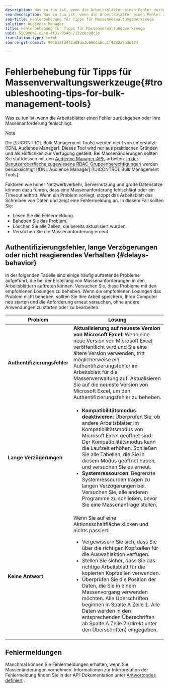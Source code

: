 ```yaml
---
description: Was zu tun ist, wenn die Arbeitsblätter einen Fehler zurückgeben oder Ihre Massenanforderung fehlschlägt.
seo-description: Was zu tun ist, wenn die Arbeitsblätter einen Fehler zurückgeben oder Ihre Massenanforderung fehlschlägt.
seo-title: Fehlerbehebung für Tipps für Massenverwaltungswerkzeuge
solution: Audience Manager
title: Fehlerbehebung für Tipps für Massenverwaltungswerkzeuge
uuid: 550908a1-e24e-4f31-954b-7132c0c8dc3e
translation-type: tm+mt
source-git-commit: 994b12fd442a08da3b606dabca1f9382a7bd6f74

---
```



# Fehlerbehebung für Tipps für Massenverwaltungswerkzeuge{#troubleshooting-tips-for-bulk-management-tools}

Was zu tun ist, wenn die Arbeitsblätter einen Fehler zurückgeben oder Ihre Massenanforderung fehlschlägt.



<!-- 

<p>r_bulk_troubleshoot.xml </p>

 -->

>[!NOTE]
>
>Die [!UICONTROL Bulk Management Tools] werden *nicht* von unterstützt [!DNL Audience Manager]. Dieses Tool wird nur aus praktischen Gründen und als Höflichkeit zur Verfügung gestellt. Bei Massenänderungen sollten Sie stattdessen mit den [Audience Manager-APIs](../../api/rest-api-main/aam-api-getting-started.md) arbeiten. [In der Benutzeroberfläche zugewiesene RBAC-Gruppenberechtigungen](../../features/administration/administration-overview.md) werden berücksichtigt [!DNL Audience Manager] [!UICONTROL Bulk Management Tools].

Faktoren wie hoher Netzwerkverkehr, Servernutzung und große Datensätze können dazu führen, dass eine Massenanforderung fehlschlägt oder ein Timeout auftritt. Wenn ein Problem vorliegt, stoppt das Arbeitsblatt das Schreiben von Daten und zeigt eine Fehlermeldung an. In diesem Fall sollten Sie:

* Lesen Sie die Fehlermeldung.
* Beheben Sie das Problem.
* Löschen Sie alle Zeilen, die bereits aktualisiert wurden.
* Versuchen Sie die Massenanforderung erneut.

## Authentifizierungsfehler, lange Verzögerungen oder nicht reagierendes Verhalten {#delays-behavior}

In der folgenden Tabelle sind einige häufig auftretende Probleme aufgeführt, die bei der Erstellung von Massenanforderungen in den Arbeitsblättern auftreten können. Versuchen Sie, diese Probleme mit den empfohlenen Lösungen zu beheben. Wenn die empfohlenen Lösungen das Problem nicht beheben, sollten Sie Ihre Arbeit speichern, Ihren Computer neu starten und die Anforderung erneut versuchen, ohne andere Anwendungen zu starten oder zu bearbeiten.

<table id="table_AC6FB99402214A4EAC6E709465BB67AF"> 
 <thead> 
  <tr> 
   <th colname="col1" class="entry"> Problem </th> 
   <th colname="col2" class="entry"> Lösung </th> 
  </tr> 
 </thead>
 <tbody> 
  <tr> 
   <td colname="col1"> <b>Authentifizierungsfehler</b> </td> 
   <td colname="col2"> 
    <b>Aktualisierung auf neueste Version von Microsoft Excel</b>: Wenn eine neue Version von Microsoft Excel veröffentlicht wird und Sie eine ältere Version verwenden, tritt möglicherweise ein Authentifizierungsfehler im Arbeitsblatt für die Massenverwaltung auf. Aktualisieren Sie auf die neueste Version von Microsoft Excel, um den Authentifizierungsfehler zu beheben.
</td> 
  </tr> 
  <tr> 
   <td colname="col1"> <b>Lange Verzögerungen</b> </td> 
   <td colname="col2"> 
    <ul id="ul_AA6F414024B2475AB1C0B46DC3FF0B36"> 
     <li id="li_ECC83AC39D7142519AA9A223DB8FCF23"> <b>Kompatibilitätsmodus deaktivieren</b>: Überprüfen Sie, ob andere Arbeitsblätter im Kompatibilitätsmodus von Microsoft Excel geöffnet sind. Der Kompatibilitätsmodus kann die Laufzeit erhöhen. Schließen Sie alle Tabellen, die Sie in diesem Modus geöffnet haben, und versuchen Sie es erneut. </li> 
     <li id="li_234BFCF563234DE198884F33AB75280D"> <b>Systemressourcen</b>: Begrenzte Systemressourcen tragen zu langen Verzögerungen bei. Versuchen Sie, alle anderen Programme zu schließen, bevor Sie eine Massenanfrage stellen. </li> 
    </ul> </td> 
  </tr> 
  <tr> 
   <td colname="col1"> <b>Keine Antwort</b> </td> 
   <td colname="col2">Wenn Sie auf eine Aktionsschaltfläche klicken und nichts passiert: 
    <ul id="ul_142E63CDD556414AB639E51734FEDBCF"> 
     <li id="li_DBB6C819603D46B5AECC9C854FDAFDF1">Vergewissern Sie sich, dass Sie über die richtigen Kopfzeilen für die Auswahlaktion verfügen. </li> 
     <li id="li_391C9031907A4085BDAD42054960045C">Stellen Sie sicher, dass Sie das richtige Arbeitsblatt für die kopierten Kopfzeilen verwenden. </li> 
     <li id="li_76A7241989204933858621FAAB5C3408">Überprüfen Sie die Position der Daten, die Sie in einem Massenvorgang verwenden möchten. Alle Überschriften beginnen in Spalte A Zeile 1. Alle Daten werden in den entsprechenden Überschriften ab Spalte A Zeile 2 (direkt unter den Überschriften) eingegeben. </li> 
    </ul> </td> 
  </tr> 
 </tbody> 
</table>

## Fehlermeldungen

Manchmal können Sie Fehlermeldungen erhalten, wenn Sie Massenänderungen vornehmen. Informationen zur Interpretation der Fehlermeldung finden Sie in der API-Dokumentation unter [Antwortcodes definiert](/help/using/api/rest-api-main/aam-api-getting-started.md) .

